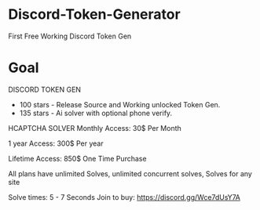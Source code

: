 # Discord-Token-Generator
First Free Working Discord Token Gen

# Goal
DISCORD TOKEN GEN
* 100 stars - Release Source and Working unlocked Token Gen.
* 135 stars - Ai solver with optional phone verify.

HCAPTCHA SOLVER
Monthly Access:
30$ Per Month

1 year Access:
300$ Per year

Lifetime Access:
850$ One Time Purchase

All plans have unlimited Solves, unlimited concurrent solves, Solves for any site

Solve times:
5 - 7 Seconds 
Join to buy: https://discord.gg/Wce7dUsY7A
